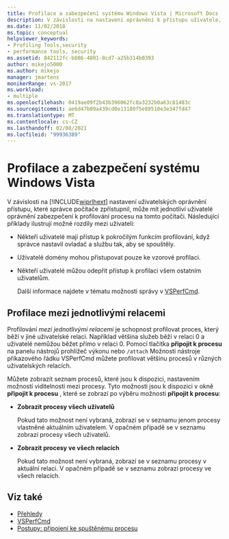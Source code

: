 ```yaml
---
title: Profilace a zabezpečení systému Windows Vista | Microsoft Docs
description: V závislosti na nastavení oprávnění k přístupu uživatele, která jsou k dispozici, může mít jednotliví uživatelé oprávnění zabezpečení k profilování procesu na daném počítači.
ms.date: 11/02/2018
ms.topic: conceptual
helpviewer_keywords:
- Profiling Tools,security
- performance tools, security
ms.assetid: 842112fc-b886-4801-8cd7-a25b314b0393
author: mikejo5000
ms.author: mikejo
manager: jmartens
monikerRange: vs-2017
ms.workload:
- multiple
ms.openlocfilehash: 0419ae09f2b43b396062fc8a3232b0a63c81483c
ms.sourcegitcommit: ae6d47b09a439cd0e13180f5e89510e3e347fd47
ms.translationtype: MT
ms.contentlocale: cs-CZ
ms.lasthandoff: 02/08/2021
ms.locfileid: "99936389"
---
```

# <a name="profiling-and-windows-vista-security"></a>Profilace a zabezpečení systému Windows Vista

V závislosti na [!INCLUDE[wiprlhext](../debugger/includes/wiprlhext_md.md)] nastavení uživatelských oprávnění přístupu, které správce počítače zpřístupnil, může mít jednotliví uživatelé oprávnění zabezpečení k profilování procesu na tomto počítači. Následující příklady ilustrují možné rozdíly mezi uživateli:

- Někteří uživatelé mají přístup k pokročilým funkcím profilování, když správce nastavil ovladač a službu tak, aby se spouštěly.

- Uživatelé domény mohou přistupovat pouze ke vzorové profilaci.

- Někteří uživatelé můžou odepřít přístup k profilaci všem ostatním uživatelům.

  Další informace najdete v tématu možnosti správy v [VSPerfCmd](../profiling/vsperfcmd.md).

## <a name="cross-session-profiling"></a>Profilace mezi jednotlivými relacemi

Profilování *mezi jednotlivými relacemi* je schopnost profilovat proces, který běží v jiné uživatelské relaci. Například většina služeb běží v relaci 0 a uživatelé nemůžou běžet přímo v relaci 0. Pomocí tlačítka **připojit k procesu** na panelu nástrojů prohlížeč výkonu nebo `/attach` Možnosti nástroje příkazového řádku VSPerfCmd můžete profilovat většinu procesů v různých uživatelských relacích.

Můžete zobrazit seznam procesů, které jsou k dispozici, nastavením možností viditelnosti mezi procesy. Tyto možnosti jsou k dispozici v okně **připojit k procesu** , které se zobrazí po výběru možnosti **připojit k procesu**:

- **Zobrazit procesy všech uživatelů**

  Pokud tato možnost není vybraná, zobrazí se v seznamu jenom procesy vlastněné aktuálním uživatelem. V opačném případě se v seznamu zobrazí procesy všech uživatelů.

- **Zobrazit procesy ve všech relacích**

  Pokud tato možnost není vybraná, zobrazí se v seznamu procesy v aktuální relaci. V opačném případě se v seznamu zobrazí procesy ve všech relacích.

## <a name="see-also"></a>Viz také

- [Přehledy](../profiling/overviews-performance-tools.md)
- [VSPerfCmd](../profiling/vsperfcmd.md)
- [Postupy: připojení ke spuštěnému procesu](/previous-versions/visualstudio/visual-studio-2010/c6wf8e4z\(v\=vs.100\))

